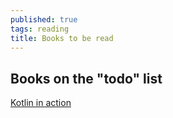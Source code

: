 ```yaml
---
published: true
tags: reading
title: Books to be read
---
```

## Books on the "todo" list

[Kotlin in action](https://www.manning.com/books/kotlin-in-action)